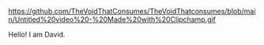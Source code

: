 https://github.com/TheVoidThatConsumes/TheVoidThatconsumes/blob/main/Untitled%20video%20-%20Made%20with%20Clipchamp.gif

Hello! I am David.

<!---
TheVoidThatconsumes/TheVoidThatconsumes is a ✨ special ✨ repository because its `README.md` (this file) appears on your GitHub profile.
You can click the Preview link to take a look at your changes.
--->
